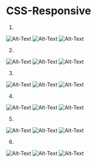 # CSS-Responsive
1.
![Alt-Text](https://github.com/rendiwibawa/CSS-Responsive/blob/master/hasil%20SS/1.1.JPG)
![Alt-Text](https://github.com/rendiwibawa/CSS-Responsive/blob/master/hasil%20SS/1.2.JPG)
![Alt-Text](https://github.com/rendiwibawa/CSS-Responsive/blob/master/hasil%20SS/1.3.JPG)

2.

![Alt-Text](https://github.com/rendiwibawa/CSS-Responsive/blob/master/hasil%20SS/2.1.JPG)
![Alt-Text](https://github.com/rendiwibawa/CSS-Responsive/blob/master/hasil%20SS/2.2.JPG)
![Alt-Text](https://github.com/rendiwibawa/CSS-Responsive/blob/master/hasil%20SS/2.3.JPG)

3.

![Alt-Text](https://github.com/rendiwibawa/CSS-Responsive/blob/master/hasil%20SS/3.1.JPG)
![Alt-Text](https://github.com/rendiwibawa/CSS-Responsive/blob/master/hasil%20SS/3.2.JPG)
![Alt-Text](https://github.com/rendiwibawa/CSS-Responsive/blob/master/hasil%20SS/3.3.JPG)

4.

![Alt-Text](https://github.com/rendiwibawa/CSS-Responsive/blob/master/hasil%20SS/4.1.JPG)
![Alt-Text](https://github.com/rendiwibawa/CSS-Responsive/blob/master/hasil%20SS/4.2.JPG)
![Alt-Text](https://github.com/rendiwibawa/CSS-Responsive/blob/master/hasil%20SS/4.3.JPG)

5.

![Alt-Text](https://github.com/rendiwibawa/CSS-Responsive/blob/master/hasil%20SS/5.1.JPG)
![Alt-Text](https://github.com/rendiwibawa/CSS-Responsive/blob/master/hasil%20SS/5.2.JPG)
![Alt-Text](https://github.com/rendiwibawa/CSS-Responsive/blob/master/hasil%20SS/5.3.JPG)

6.

![Alt-Text](https://github.com/rendiwibawa/CSS-Responsive/blob/master/hasil%20SS/6.1.JPG)
![Alt-Text](https://github.com/rendiwibawa/CSS-Responsive/blob/master/hasil%20SS/6.2.JPG)
![Alt-Text](https://github.com/rendiwibawa/CSS-Responsive/blob/master/hasil%20SS/6.3.JPG)
